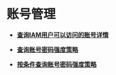 # 账号管理<a name="iam_07_0000"></a>

-   **[查询IAM用户可以访问的账号详情](查询IAM用户可以访问的账号详情.md)**  

-   **[查询账号密码强度策略](查询账号密码强度策略.md)**  

-   **[按条件查询账号密码强度策略](按条件查询账号密码强度策略.md)**  


